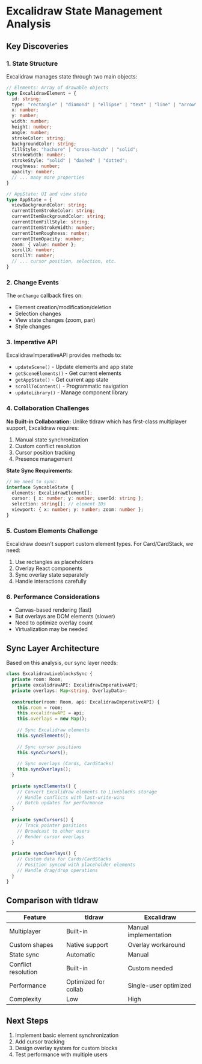 # Excalidraw State Management Analysis

## Key Discoveries

### 1. State Structure
Excalidraw manages state through two main objects:

```typescript
// Elements: Array of drawable objects
type ExcalidrawElement = {
  id: string;
  type: "rectangle" | "diamond" | "ellipse" | "text" | "line" | "arrow" | "freedraw" | "image";
  x: number;
  y: number;
  width: number;
  height: number;
  angle: number;
  strokeColor: string;
  backgroundColor: string;
  fillStyle: "hachure" | "cross-hatch" | "solid";
  strokeWidth: number;
  strokeStyle: "solid" | "dashed" | "dotted";
  roughness: number;
  opacity: number;
  // ... many more properties
}

// AppState: UI and view state
type AppState = {
  viewBackgroundColor: string;
  currentItemStrokeColor: string;
  currentItemBackgroundColor: string;
  currentItemFillStyle: string;
  currentItemStrokeWidth: number;
  currentItemRoughness: number;
  currentItemOpacity: number;
  zoom: { value: number };
  scrollX: number;
  scrollY: number;
  // ... cursor position, selection, etc.
}
```

### 2. Change Events
The `onChange` callback fires on:
- Element creation/modification/deletion
- Selection changes
- View state changes (zoom, pan)
- Style changes

### 3. Imperative API
ExcalidrawImperativeAPI provides methods to:
- `updateScene()` - Update elements and app state
- `getSceneElements()` - Get current elements
- `getAppState()` - Get current app state
- `scrollToContent()` - Programmatic navigation
- `updateLibrary()` - Manage component library

### 4. Collaboration Challenges

**No Built-in Collaboration:**
Unlike tldraw which has first-class multiplayer support, Excalidraw requires:
1. Manual state synchronization
2. Custom conflict resolution
3. Cursor position tracking
4. Presence management

**State Sync Requirements:**
```typescript
// We need to sync:
interface SyncableState {
  elements: ExcalidrawElement[];
  cursor: { x: number; y: number; userId: string };
  selection: string[]; // element IDs
  viewport: { x: number; y: number; zoom: number };
}
```

### 5. Custom Elements Challenge
Excalidraw doesn't support custom element types. For Card/CardStack, we need:
1. Use rectangles as placeholders
2. Overlay React components
3. Sync overlay state separately
4. Handle interactions carefully

### 6. Performance Considerations
- Canvas-based rendering (fast)
- But overlays are DOM elements (slower)
- Need to optimize overlay count
- Virtualization may be needed

## Sync Layer Architecture

Based on this analysis, our sync layer needs:

```typescript
class ExcalidrawLiveblocksSync {
  private room: Room;
  private excalidrawAPI: ExcalidrawImperativeAPI;
  private overlays: Map<string, OverlayData>;
  
  constructor(room: Room, api: ExcalidrawImperativeAPI) {
    this.room = room;
    this.excalidrawAPI = api;
    this.overlays = new Map();
    
    // Sync Excalidraw elements
    this.syncElements();
    
    // Sync cursor positions
    this.syncCursors();
    
    // Sync overlays (Cards, CardStacks)
    this.syncOverlays();
  }
  
  private syncElements() {
    // Convert Excalidraw elements to Liveblocks storage
    // Handle conflicts with last-write-wins
    // Batch updates for performance
  }
  
  private syncCursors() {
    // Track pointer positions
    // Broadcast to other users
    // Render cursor overlays
  }
  
  private syncOverlays() {
    // Custom data for Cards/CardStacks
    // Position synced with placeholder elements
    // Handle drag/drop operations
  }
}
```

## Comparison with tldraw

| Feature | tldraw | Excalidraw |
|---------|--------|------------|
| Multiplayer | Built-in | Manual implementation |
| Custom shapes | Native support | Overlay workaround |
| State sync | Automatic | Manual |
| Conflict resolution | Built-in | Custom needed |
| Performance | Optimized for collab | Single-user optimized |
| Complexity | Low | High |

## Next Steps
1. Implement basic element synchronization
2. Add cursor tracking
3. Design overlay system for custom blocks
4. Test performance with multiple users